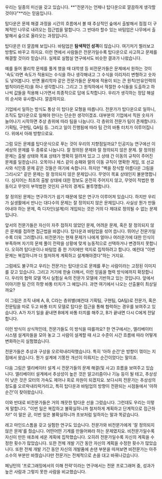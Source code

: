 우리는 일종의 미신을 갖고 있습니다. **"전문가는 언제나 탑다운으로 깔끔하게 생각할 것이다"**라는 믿음입니다.

탑다운은 문제 해결 과정을 시간의 흐름에서 볼 때 추상적인 숲에서 출발해서 점점 더 구체적인 나무로 내려오는 접근법을 말합니다. 그 반대라 할수 있는 바텀업은 나무에서 출발해서 숲으로 올라오는 과정입니다.

탑다운은 더 깔끔해 보입니다. 바텀업은 **탐색적인 성격**이 많습니다. 여기저기 찔러보고 방향도 바꾸고 하지요. 이런 면에서 사람들은 전문가일수록 탑다운으로 사고하고 문제를 해결할 것이라 믿습니다. 실제로 실험실 연구에서도 비슷한 결과가 나왔습니다. 

예를 들어 물리학 문제를 풀게 했을 때 대학생 등 비전문가들은 문제에서 원하는 것이 '속도'라면 속도가 적용되는 수식을 하나 생각해내고 그 수식을 이리저리 변형하고 숫자도 넣어봅니다. 반면 물리학자 같은 전문가들은 문제에 적용이 되는 큰 원칙(만유인력의 법칙이라든지)을 하나 생각합니다. 그리고 그 원칙하에서 적절한 수식들을 도출하고 하나씩 값들을 적용해 나가면서 최종적으로 답에 도착합니다. 우리가 생각하는 정답 해설의 순서와 유사합니다. 깔끔하지요.

기업에서 일하는 방식도 통상 이 탑다운 모형을 따릅니다. 전문가가 탑다운으로 일하니, 조직도 탑다운으로 일해야 한다는 단순한 생각이겠죠. 대부분의 기업에서 직원 숫자가 늘어나기 시작하면 추상 층위에 따라 팀을 나눕니다. 각 층위의 전문가 팀이 존재합니다. 기획팀, 구현팀, QA팀 등. 그리고 일이 진행됨에 따라 팀 간의 바통 터치가 이루어집니다. 위에서 아래 방향으로요.

그럼 모든 문제를 탑다운식으로 푸는 것이 우리의 지향점일까요? 인공지능 연구에선 이 세상의 문제를 두 종류로 나눕니다. 잘 정의된 문제와 잘 정의되지 않은 문제. 잘 정의된 문제는 출발 상태와 목표 상태가 명확히 알려져 있고 그 상태 간 이동의 규칙이 주어진 문제를 일컫습니다. 오목이나 체스 같이 승패와 말의 이동 규칙이 명확한 게임, 또 선교사와 식인종 문제 같은 것들은 여기에 속합니다. 하지만 "벽을 장식할 아름다운 그림을 그리시오" 같은 문제는 잘 정의되지 않은 문제입니다. 무엇이 목표 상태인지 불분명합니다. 심지어는 최초의 출발 상태에 대한 정보도 온전히 주어지지 않고, 무엇이 적법한 행동이고 무엇이 부적법한 것인지 규칙의 경계도 불투명합니다.

잘 정의된 문제는 연구하기가 쉽기 때문에 많은 연구가 이루어져 있습니다. 하지만 우리가 실생활에서 만나는 대다수의 문제는 잘 정의되지 않은 문제입니다. 사실상 뭔가 만들어내야 하는 문제, 즉 디자인(설계)이 개입되는 것은 거의 다 제대로 정의될 수 없는 문제입니다.

앞서의 전문가들은 자신이 자주 접하지 않았던 문제, 어려운 문제, 혹은 잘 정의되지 않은 문제를 접하면 접근법을 바꿉니다. 탑다운과 바텀업을 섞어 씁니다. 뛰어난 전문가일수록 더욱 그러합니다. 비전문가는 현재 문제가 나에게 얼마나 여러운가에 대한 인식이 부족하며 자기의 문제 풀이 전략을 상황에 맞게 능동적으로 선택하거나 변경하지 못합니다. 오히려 탑다운이나 바텀업 중 한 가지에만 억지로 집착하려고 합니다. 예컨대 "이번 문제는 복잡하니까 더 철저하게 계획하고 설계해야겠다"하는 거지요.

그럼에도 불구하고 우리는 전문가는 탑다운으로 문제를 푸는 사람이라는 고정된 이미지를 갖고 있습니다. 그리고 거기에 한술 더해서, 이런 믿음을 협력 방식에까지 확장합니다. 우리의 협력 모델 역시 실험실 속의 전문가 모델에 기반하고 있는 것입니다. 앞에서 이야기한 팀 간의 하향 바통 터치가 그 예입니다. 과연 여기에서 나오는 산출물이 최상일까요? 

이 그림은 조직 내에 A, B, C라는 층위별(예컨대 기획팀, 구현팀, QA팀)로 전문가, 혹은 전문팀을 따로 두고 바통 터치 모델로 탑다운 접근을 통해 협력하는 경우를 보여주고 있습니다. A가 자기 일을 끝내면 B에게 바통 터치를 해주고, B가 끝내면 다시 C에게 전달합니다.

이런 방식이 상식적인데, 전문가들도 이 방식을 따를까요? 한 연구에서는, 엘리베이터 시스템 설계자들을 모아 놓고 그 사람이 설계할 때 사고 수준이 시간 흐름에 따라 어떻게 변화하는지 실험했습니다.

전문가들은 추상과 구상을 오르락내리락했습니다. 특히 '아하 순간'은 방향이 꺾이는 지점에서 왔습니다. 뭔가 설계에 기똥찬 개선이 이뤄지는 순간이었다는 말이죠.

다음 그림은 엘리베이터 설계 시 전문가들의 문제 해결(및 사고) 흐름을 보여주고 있습니다. 엘리베이터 설계에서 추상성이 높은 것은 알고리즘이나 기능 등이 될 테고, 추상성이 낮은 것은 모터의 가속도 제어나 회로 차원이 되겠지요. 보다시피 전문가는 추상성의 정도를 오르락내리락거리고, 특히 탑다운과 바텀업의 방향이 전환되는 시점들에서 '아하 순간'이 찾아왔습니다.

이와 반대로 비전문가들은 거의 깨끗한 탑다운 선을 그렸습니다. 그런데도 우리는 이렇게 말합니다. "이번 일은 복잡하고 불확실하니까 철저하게 계획하고 단계적으로 접근하자!" 이 말은 곧, 이번 일은 불확실하니까 초보처럼 일하자는 말과 똑같습니다.

레고 마인드스톰을 갖고 실험한 연구도 있습니다. 전문가와 비전문가에게 '잘 정의되지 않은 문제'를 줬습니다. 어떤어떤 기계를 만들어봐라 하는 문제였지요. 비전문가일수록 자신이 만든 애초에 세운 게획에 집착했습니다. 오히려 전문가일수록 자신의 계획을 수정한 횟수가 많았습니다. 또한 전체 개발 기간 동안 자신의 계획을 수정한 횟수가 많았습니다. 또한 전체 개발 기간 동안 자신의 개발품에 손댄 부분을 따져보면 비전문가는 아주 소수의 부분만 바꿨습니다만 전문가는 전체적으로 손을 대고 바꿔나갔습니다.

페닝턴의 '프로그래밍에서의 이해 전략'이라는 연구에서는 전문 프로그래머 중, 성과가 높은 사람과 그렇지 못한 사람을 비교했습니다.